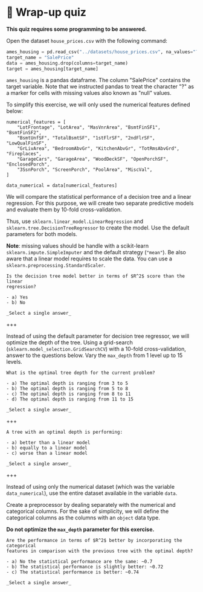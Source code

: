 # 🏁 Wrap-up quiz

**This quiz requires some programming to be answered.**

Open the dataset `house_prices.csv` with the following command:

```py
ames_housing = pd.read_csv("../datasets/house_prices.csv", na_values="?")
target_name = "SalePrice"
data = ames_housing.drop(columns=target_name)
target = ames_housing[target_name]
```

`ames_housing` is a pandas dataframe. The column "SalePrice" contains the
target variable. Note that we instructed pandas to treat the character "?" as a
marker for cells with missing values also known as "null" values.

To simplify this exercise, we will only used the numerical features defined
below:

```
numerical_features = [
    "LotFrontage", "LotArea", "MasVnrArea", "BsmtFinSF1", "BsmtFinSF2",
    "BsmtUnfSF", "TotalBsmtSF", "1stFlrSF", "2ndFlrSF", "LowQualFinSF",
    "GrLivArea", "BedroomAbvGr", "KitchenAbvGr", "TotRmsAbvGrd", "Fireplaces",
    "GarageCars", "GarageArea", "WoodDeckSF", "OpenPorchSF", "EnclosedPorch",
    "3SsnPorch", "ScreenPorch", "PoolArea", "MiscVal",
]

data_numerical = data[numerical_features]
```

We will compare the statistical performance of a decision tree and a linear
regression. For this purpose, we will create two separate predictive models
and evaluate them by 10-fold cross-validation.

Thus, use `sklearn.linear_model.LinearRegression` and
`sklearn.tree.DecisionTreeRegressor` to create the model. Use the default
parameters for both models.

**Note**: missing values should be handle with a scikit-learn
`sklearn.impute.SimpleImputer` and the default strategy (`"mean"`). Be also
aware that a linear model requires to scale the data. You can use a
`sklearn.preprocessing.StandardScaler`.

```{admonition} Question
Is the decision tree model better in terms of $R^2$ score than the linear
regression?

- a) Yes
- b) No

_Select a single answer_
```

+++

Instead of using the default parameter for decision tree regressor, we will
optimize the depth of the tree. Using a grid-search
(`sklearn.model_selection.GridSearchCV`) with a 10-fold cross-validation,
answer to the questions below. Vary the `max_depth` from 1
level up to 15 levels.

```{admonition} Question
What is the optimal tree depth for the current problem?

- a) The optimal depth is ranging from 3 to 5
- b) The optimal depth is ranging from 5 to 8
- c) The optimal depth is ranging from 8 to 11
- d) The optimal depth is ranging from 11 to 15

_Select a single answer_
```

+++

```{admonition} Question
A tree with an optimal depth is performing:

- a) better than a linear model
- b) equally to a linear model
- c) worse than a linear model

_Select a single answer_
```

+++

Instead of using only the numerical dataset (which was the variable
`data_numerical`), use the entire dataset available in the variable `data`.

Create a preprocessor by dealing separately with the numerical and categorical
columns. For the sake of simplicity, we will define the categorical columns as
the columns with an `object` data type.

**Do not optimize the `max_depth` parameter for this exercise.**

```{admonition} Question
Are the performance in terms of $R^2$ better by incorporating the categorical
features in comparison with the previous tree with the optimal depth?

- a) No the statistical performance are the same: ~0.7
- b) The statistical performance is slightly better: ~0.72
- c) The statistical performance is better: ~0.74

_Select a single answer_
```
